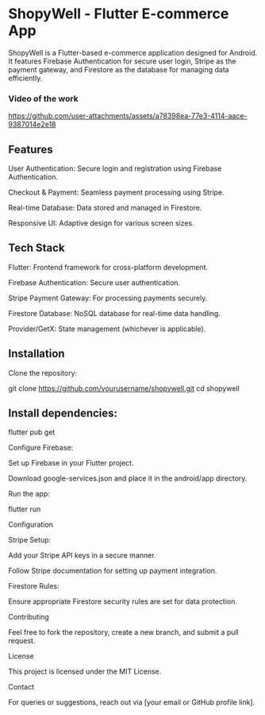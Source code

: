 # ShopyWell - Flutter E-commerce App
ShopyWell is a Flutter-based e-commerce application designed for Android. It features Firebase Authentication for secure user login, Stripe as the payment gateway, and Firestore as the database for managing data efficiently.
### Video of the work
https://github.com/user-attachments/assets/a78398ea-77e3-4114-aace-9387014e2e18

## Features

User Authentication: Secure login and registration using Firebase Authentication.

Checkout & Payment: Seamless payment processing using Stripe.

Real-time Database: Data stored and managed in Firestore.

Responsive UI: Adaptive design for various screen sizes.

## Tech Stack

Flutter: Frontend framework for cross-platform development.

Firebase Authentication: Secure user authentication.

Stripe Payment Gateway: For processing payments securely.

Firestore Database: NoSQL database for real-time data handling.

Provider/GetX: State management (whichever is applicable).

## Installation

Clone the repository:

git clone https://github.com/yourusername/shopywell.git
cd shopywell

## Install dependencies:

flutter pub get

Configure Firebase:

Set up Firebase in your Flutter project.

Download google-services.json and place it in the android/app directory.

Run the app:

flutter run

Configuration

Stripe Setup:

Add your Stripe API keys in a secure manner.

Follow Stripe documentation for setting up payment integration.

Firestore Rules:

Ensure appropriate Firestore security rules are set for data protection.

Contributing

Feel free to fork the repository, create a new branch, and submit a pull request.

License

This project is licensed under the MIT License.

Contact

For queries or suggestions, reach out via [your email or GitHub profile link].
